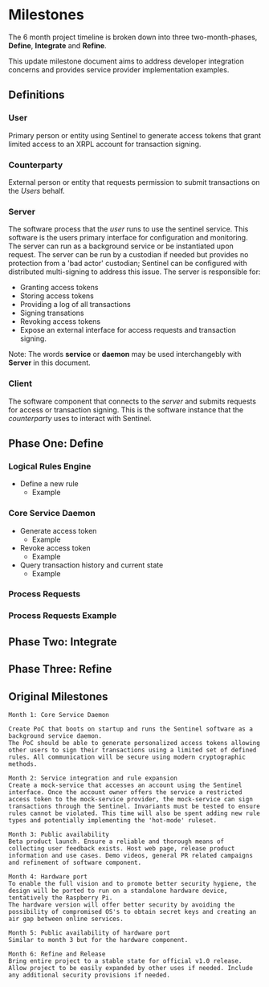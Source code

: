 

# **Milestones**

The 6 month project timeline is broken down into three two-month-phases, **Define**, **Integrate** and **Refine**.



This update milestone document aims to address developer integration concerns and provides service provider implementation examples.

## **Definitions**

### **User**
Primary person or entity using Sentinel to generate access tokens that grant limited access to an XRPL account for transaction signing.

### **Counterparty**
External person or entity that requests permission to submit transactions on the *Users* behalf.

### **Server**
The software process that the *user* runs to use the sentinel service. This software is the users primary interface for configuration and monitoring. The server can run as a background service or be instantiated upon request. The server can be run by a custodian if needed but provides no protection from a 'bad actor' custodian; Sentinel can be configured with distributed multi-signing to address this issue.
The server is responsible for:
* Granting access tokens
* Storing access tokens
* Providing a log of all transactions
* Signing transations
*	Revoking access tokens
*	Expose an external interface for access requests and transaction signing.

Note: The words **service** or **daemon** may be used interchangebly with **Server** in this document.

###	**Client**
The software component that connects to the *server* and submits requests for access or transaction signing. This is the software instance that the *counterparty* uses to interact with Sentinel.


##	**Phase One: Define**

### **Logical Rules Engine**

*	Define a new rule
	* Example

### **Core Service Daemon**

*	Generate access token
	* Example
*	Revoke access token
	* Example
*	Query transaction history and current state
	* Example

### **Process Requests**


### **Process Requests Example**


## 	**Phase Two: Integrate**



##	**Phase Three: Refine**





## **Original Milestones**

```
Month 1: Core Service Daemon

Create PoC that boots on startup and runs the Sentinel software as a background service daemon.
The PoC should be able to generate personalized access tokens allowing other users to sign their transactions using a limited set of defined rules. All communication will be secure using modern cryptographic methods.

Month 2: Service integration and rule expansion
Create a mock-service that accesses an account using the Sentinel interface. Once the account owner offers the service a restricted access token to the mock-service provider, the mock-service can sign transactions through the Sentinel. Invariants must be tested to ensure rules cannot be violated. This time will also be spent adding new rule types and potentially implementing the 'hot-mode' ruleset.

Month 3: Public availability
Beta product launch. Ensure a reliable and thorough means of collecting user feedback exists. Host web page, release product information and use cases. Demo videos, general PR related campaigns and refinement of software component.

Month 4: Hardware port
To enable the full vision and to promote better security hygiene, the design will be ported to run on a standalone hardware device, tentatively the Raspberry Pi.
The hardware version will offer better security by avoiding the possibility of compromised OS's to obtain secret keys and creating an air gap between online services.

Month 5: Public availability of hardware port
Similar to month 3 but for the hardware component.

Month 6: Refine and Release
Bring entire project to a stable state for official v1.0 release. Allow project to be easily expanded by other uses if needed. Include any additional security provisions if needed.
```